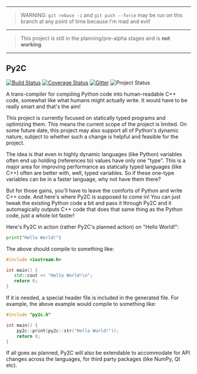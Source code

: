 ﻿-----

> WARNING: `git rebase -i` and `git push --force` may be run on this branch at any point of time because I'm mad and evil!

-----

> This project is still in the planning/pre-alpha stages and is **not working**.

-----

## Py2C

[![Build Status][travis-badge]][travis-page] [![Coverage Status][coveralls-badge]][coveralls-page] [![Gitter][gitter-image]][gitter-page] ![Project Status][pre-alpha-badge]

A trans-compiler for compiling Python code into human-readable C++ code, somewhat like what humans might actually write. It would have to be really smart and that's the aim!

This project is currently focused on statically typed programs and optimizing them. This means the current scope of the project is limited. On some future date, this project may also support all of Python's dynamic nature, subject to whether such a change is helpful and feasible for the project.

The idea is that even in highly dynamic languages (like Python) variables often end up holding (references to) values have only one "type". This is a major area for improving performance as statically typed languages (like C++) often are better with, well, typed variables. So if these one-type variables can be in a faster language, why not have them there?

But for those gains, you'll have to leave the comforts of Python and write C++ code. And here's where Py2C is supposed to come in! You can just tweak the existing Python code a bit and pass it through Py2C and it automagically outputs C++ code that does that same thing as the Python code, just a whole lot faster!

Here's Py2C in action (rather Py2C's planned action) on "Hello World!":

```python
print("Hello World!")
```

The above should compile to something like:

```cpp
#include <iostream.h>

int main() {
   std::cout << "Hello World!\n";
   return 0;
}
```

If it is needed, a special header file is included in the generated file. For example, the above example would compile to something like:

```cpp
#include "py2c.h"

int main() {
    py2c::print(py2c::str("Hello World!"));
    return 0;
}
```

If all goes as planned, Py2C will also be extendable to accommodate for API changes across the languages, for third party packages (like NumPy, Qt etc).

  [travis-page]: https://travis-ci.org/pradyun/Py2C
  [travis-badge]: https://travis-ci.org/pradyun/Py2C.svg
  [coveralls-page]: https://coveralls.io/r/pradyun/Py2C?branch=develop
  [coveralls-badge]: https://img.shields.io/coveralls/pradyun/Py2C.svg?style=flat
  [pre-alpha-badge]: https://img.shields.io/badge/project-pre--alpha-red.svg?style=flat
  [alpha-badge]: https://img.shields.io/badge/project-alpha-lightgrey.svg?style=flat
  [beta-badge]: https://img.shields.io/badge/project-beta-orange.svg?style=flat
  [rc-badge]: https://img.shields.io/badge/project-release--candidate-yellow.svg?style=flat
  [maintained-badge]: https://img.shields.io/badge/project-maintained-brightgreen.svg?style=flat
  [gitter-image]: https://img.shields.io/badge/Gitter-Chat_Room-1DCD73.svg?style=flat
  [gitter-page]: https://gitter.im/pradyun/Py2C
